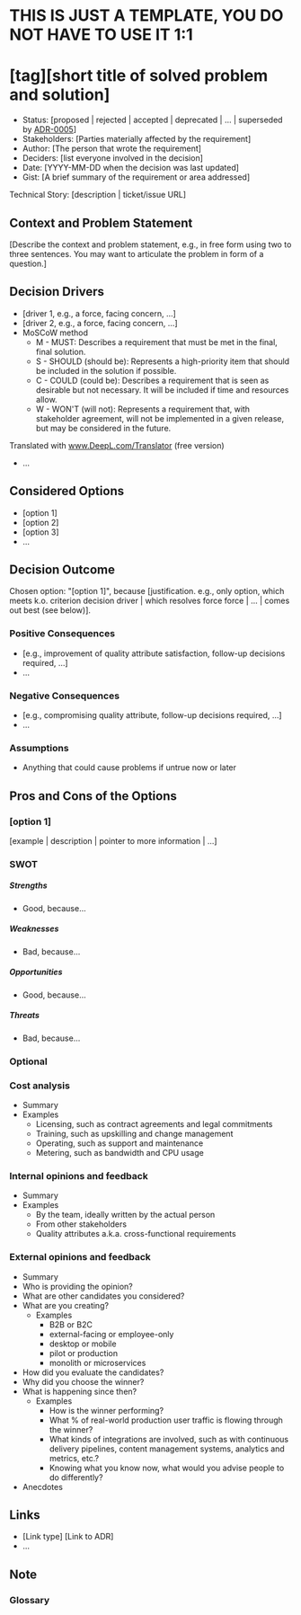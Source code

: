 # **THIS IS JUST A TEMPLATE, YOU DO NOT HAVE TO USE IT 1:1**

# [tag][short title of solved problem and solution]

* Status: [proposed | rejected | accepted | deprecated | … | superseded by [ADR-0005](0005-example.md)]
* Stakeholders: [Parties materially affected by the requirement]
* Author: [The person that wrote the requirement]
* Deciders: [list everyone involved in the decision]
* Date: [YYYY-MM-DD when the decision was last updated]
* Gist: [A brief summary of the requirement or area addressed]

Technical Story: [description | ticket/issue URL]

## Context and Problem Statement

[Describe the context and problem statement, e.g., in free form using two to three sentences. You may want to articulate the problem in form of a question.]

## Decision Drivers

* [driver 1, e.g., a force, facing concern, …]
* [driver 2, e.g., a force, facing concern, …]
* MoSCoW method
    * M - MUST: Describes a requirement that must be met in the final, final solution.
    * S - SHOULD (should be): Represents a high-priority item that should be included in the solution if possible.
    * C - COULD (could be): Describes a requirement that is seen as desirable but not necessary. It will be included if time and resources allow.
    * W - WON'T (will not): Represents a requirement that, with stakeholder agreement, will not be implemented in a given release, but may be considered in the future.

Translated with www.DeepL.com/Translator (free version)
* … <!-- numbers of drivers can vary -->

## Considered Options

* [option 1]
* [option 2]
* [option 3]
* … <!-- numbers of options can vary -->

## Decision Outcome

Chosen option: "[option 1]", because [justification. e.g., only option, which meets k.o. criterion decision driver | which resolves force force | … | comes out best (see below)].

### Positive Consequences

* [e.g., improvement of quality attribute satisfaction, follow-up decisions required, …]
* …

### Negative Consequences

* [e.g., compromising quality attribute, follow-up decisions required, …]
* …

### Assumptions
* Anything that could cause problems if untrue now or later

## Pros and Cons of the Options

### [option 1]

[example | description | pointer to more information | …]
### SWOT

##### Strengths
* Good, because...

##### Weaknesses
* Bad, because...

##### Opportunities
* Good, because...

##### Threats
* Bad, because...

### Optional
### Cost analysis
* Summary
* Examples
    * Licensing, such as contract agreements and legal commitments
    * Training, such as upskilling and change management
    * Operating, such as support and maintenance
    * Metering, such as bandwidth and CPU usage
### Internal opinions and feedback
* Summary
* Examples
    * By the team, ideally written by the actual person
    * From other stakeholders
    * Quality attributes a.k.a. cross-functional requirements
### External opinions and feedback
* Summary
* Who is providing the opinion?
* What are other candidates you considered?
* What are you creating?
    * Examples
        * B2B or B2C
        * external-facing or employee-only
        * desktop or mobile
        * pilot or production
        * monolith or microservices
* How did you evaluate the candidates?
* Why did you choose the winner?
* What is happening since then?
    * Examples
        * How is the winner performing?
        * What % of real-world production user traffic is flowing through the winner?
        * What kinds of integrations are involved, such as with continuous delivery pipelines, content management systems, analytics and metrics, etc.?
        * Knowing what you know now, what would you advise people to do differently?
* Anecdotes

## Links

* [Link type] [Link to ADR] <!-- example: Refined by [ADR-0005](0005-example.md) -->
* … <!-- numbers of links can vary -->

## Note
### Glossary
